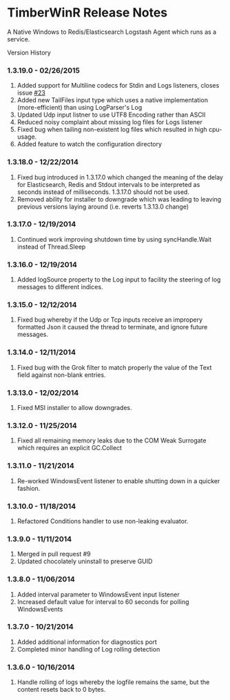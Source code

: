 ﻿TimberWinR Release Notes
==================================
A Native Windows to Redis/Elasticsearch Logstash Agent which runs as a service.

Version History
### 1.3.19.0 - 02/26/2015

1. Added support for Multiline codecs for Stdin and Logs listeners, closes issue [#23](https://github.com/Cimpress-MCP/TimberWinR/issues/23)
2. Added new TailFiles input type which uses a native implementation (more-efficient) than using LogParser's Log
3. Updated Udp input listner to use UTF8 Encoding rather than ASCII
4. Reduced noisy complaint about missing log files for Logs listener
5. Fixed bug when tailing non-existent log files which resulted in high cpu-usage.
6. Added feature to watch the configuration directory

### 1.3.18.0 - 12/22/2014

1. Fixed bug introduced in 1.3.17.0 which changed the meaning of the delay for Elasticsearch, Redis and Stdout 
intervals to be interpreted as seconds instead of milliseconds.   1.3.17.0 should not be used.
2. Removed ability for installer to downgrade which was leading to leaving previous versions laying around (i.e. reverts 1.3.13.0 change)

### 1.3.17.0 - 12/19/2014

1. Continued work improving shutdown time by using syncHandle.Wait instead of Thread.Sleep

### 1.3.16.0 - 12/19/2014

1. Added logSource property to the Log input to facility the steering of log messages to different indices.

### 1.3.15.0 - 12/12/2014

1. Fixed bug whereby if the Udp or Tcp inputs receive an impropery formatted Json it caused the thread to terminate, and ignore
future messages.

### 1.3.14.0 - 12/11/2014

1. Fixed bug with the Grok filter to match properly the value of the Text field against non-blank entries.

### 1.3.13.0 - 12/02/2014

1. Fixed MSI installer to allow downgrades.

### 1.3.12.0 - 11/25/2014

1. Fixed all remaining memory leaks due to the COM Weak Surrogate which requires an explicit GC.Collect

### 1.3.11.0 - 11/21/2014

1. Re-worked WindowsEvent listener to enable shutting down in a quicker fashion.

### 1.3.10.0 - 11/18/2014

1. Refactored Conditions handler to use non-leaking evaluator.

### 1.3.9.0 - 11/11/2014

1. Merged in pull request #9
2. Updated chocolately uninstall to preserve GUID

### 1.3.8.0 - 11/06/2014
1. Added interval parameter to WindowsEvent input listener
2. Increased default value for interval to 60 seconds for polling WindowsEvents

### 1.3.7.0 - 10/21/2014
1. Added additional information for diagnostics port
2. Completed minor handling of Log rolling detection

### 1.3.6.0 - 10/16/2014
1. Handle rolling of logs whereby the logfile remains the same, but the content resets back to 0 bytes.




